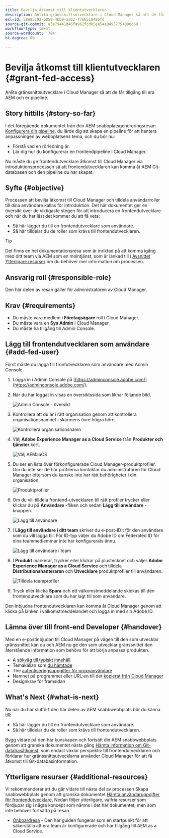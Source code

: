 ```yaml
---
title: Bevilja åtkomst till klientutvecklaren
description: Anlita gränssnittsutvecklare i Cloud Manager så att de får tillgång till era AEM och er pipeline.
exl-id: 58e95c92-b859-4bb9-aa62-7766510486fd
source-git-commit: a3e79441d46fa961fcd05ea54e84957754890d69
workflow-type: tm+mt
source-wordcount: '784'
ht-degree: 0%

---
```


# Bevilja åtkomst till klientutvecklaren {#grant-fed-access}

Anlita gränssnittsutvecklare i Cloud Manager så att de får tillgång till era AEM och er pipeline.

## Story hittills {#story-so-far}

I det föregående dokumentet från den AEM snabbplatsgenereringsresan [Konfigurera din pipeline,](pipeline-setup.md) du lärde dig att skapa en pipeline för att hantera anpassningen av webbplatsens tema, och du bör nu:

* Förstå vad en rörledning är.
* Lär dig hur du konfigurerar en frontendpipeline i Cloud Manager.

Nu måste du ge frontendutvecklare åtkomst till Cloud Manager via introduktionsprocessen så att frontendutvecklaren kan komma åt AEM Git-databasen och den pipeline du har skapat.

## Syfte {#objective}

Processen att bevilja åtkomst till Cloud Manager och tilldela användarroller till dina användare kallas för introduktion. Det här dokumentet ger en översikt över de viktigaste stegen för att introducera en frontendutvecklare och när du har läst det kommer du att få veta:

* Så här lägger du till en frontendutvecklare som användare.
* Så här tilldelar du de roller som krävs till frontendutvecklaren.

>[!TIP]
>
>Det finns en hel dokumentationsresa som är inriktad på att komma igång med ditt team via AEM som en molntjänst, som är länkad till i [Avsnittet Ytterligare resurser](#additional-resources) om du behöver mer information om processen.

## Ansvarig roll {#responsible-role}

Den här delen av resan gäller för administratören av Cloud Manager.

## Krav {#requirements}

* Du måste vara medlem i **Företagsägare** roll i Cloud Manager.
* Du måste vara en **Sys Admin** i Cloud Manager.
* Du måste ha tillgång till Admin Console.

## Lägg till frontendutvecklaren som användare {#add-fed-user}

Först måste du lägga till frontutvecklaren som användare med Admin Console.

1. Logga in i Admin Console på [https://adminconsole.adobe.com/](https://adminconsole.adobe.com/).

1. När du har loggat in visas en översiktssida som liknar följande bild.

   ![Admin Console - översikt](assets/admin-console.png)

1. Kontrollera att du är i rätt organisation genom att kontrollera organisationsnamnet i skärmens övre högra hörn.

   ![Kontrollera organisationsnamn](assets/correct-org.png)

1. Välj **Adobe Experience Manager as a Cloud Service** från **Produkter och tjänster** kort.

   ![Välj AEMaaCS](assets/select-aemaacs.png)

1. Du ser en lista över förkonfigurerade Cloud Manager-produktprofiler. Om du inte ser de här profilerna kontaktar du administratören för Cloud Manager eftersom du kanske inte har rätt behörigheter i din organisation.

   ![Produktprofiler](assets/product-profiles.png)

1. Om du vill tilldela frontend-utvecklaren till rätt profiler trycker eller klickar du på **Användare** -fliken och sedan **Lägg till användare** -knappen.

   ![Lägg till användare](assets/add-user.png)

1. I **Lägg till användare i ditt team** skriver du e-post-ID:t för den användare som du vill lägga till. För ID-typ väljer du Adobe ID om Federated ID för dina teammedlemmar inte har konfigurerats ännu.

   ![Lägg till användare i team](assets/add-to-team.png)

1. I **Produkt** markerar, trycker eller klickar på plustecknet och väljer **Adobe Experience Manager as a Cloud Service** och tilldela **Distributionshanteraren** och **Utvecklare** produktprofiler till användaren.

   ![Tilldela teamprofiler](assets/assign-team.png)

1. Tryck eller klicka **Spara** och ett välkomstmeddelande skickas till den frontendutvecklare som du har lagt till som användare.

Den inbjudna frontendutvecklaren kan komma åt Cloud Manager genom att klicka på länken i välkomstmeddelandet och logga in med sin Adobe ID.

## Lämna över till front-end Developer {#handover}

Med en e-postinbjudan till Cloud Manager på vägen till den som utvecklar gränssnittet kan du och AEM nu ge den som utvecklar gränssnittet den återstående information som behövs för att börja anpassa produkten.

* A [sökväg till typiskt innehåll](#example-page)
* Temakällan som [du hämtade](#download-theme)
* The [autentiseringsuppgifter för proxyanvändare](#proxy-user)
* Namnet på programmet eller URL:en till det [kopierat från Cloud Manager](pipeline-setup.md#login)
* Designkrav för framsidan

## What&#39;s Next {#what-is-next}

Nu när du har slutfört den här delen av AEM snabbwebbplats bör du känna till:

* Så här lägger du till en frontendutvecklare som användare.
* Så här tilldelar du de roller som krävs till frontendutvecklaren.

Bygg vidare på den här kunskapen och fortsätt din AEM snabbwebbplats genom att granska dokumentet nästa gång [Hämta information om Git-databasåtkomst,](retrieve-access.md) som endast växlar perspektiv till frontendutvecklaren och förklarar hur gränssnittsutvecklarna använder Cloud Manager för att få åtkomst till Git-databasinformation.

## Ytterligare resurser {#additional-resources}

Vi rekommenderar att du går vidare till nästa del av processen Skapa snabbwebbplats genom att granska dokumentet [Hämta användaruppgifter för frontendutvecklare,](retrieve-access.md) Nedan följer ytterligare, valfria resurser som fördjupar sig i några koncept som nämns i det här dokumentet, men som inte behöver fortsätta på resan.

* [Onboardresa](/help/journey-onboarding/overview.md) - Den här guiden fungerar som en startpunkt för att säkerställa att era team är konfigurerade och har tillgång till AEM as a Cloud Service.
